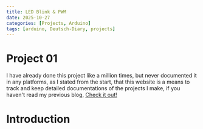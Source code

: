 ```yaml
---
title: LED Blink & PWM
date: 2025-10-27
categories: [Projects, Arduino]
tags: [arduino, Deutsch-Diary, projects]
---
```


# Project 01

I have already done this project like a million times, but never documented it in any platforms, as I stated from the start, that this website is a means to track and keep detailed documentations of the projects I make, if you haven't read my previous blog, <a href="https://samarthhgowdaa.github.io/posts/projects/" target="_blank">Check it out!</a>

# Introduction

